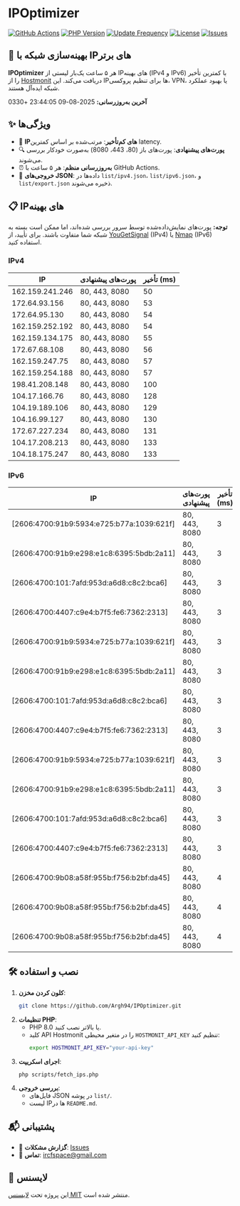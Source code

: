 # IPOptimizer

[![GitHub Actions](https://github.com/Argh94/IPOptimizer/workflows/IPOptimizer/badge.svg)](https://github.com/Argh94/IPOptimizer/actions)
[![PHP Version](https://img.shields.io/badge/PHP-8.0-blue)](https://www.php.net)
[![Update Frequency](https://img.shields.io/badge/Updates-Every%205%20Hours-green)](https://github.com/Argh94/IPOptimizer)
[![License](https://img.shields.io/badge/License-MIT-yellow)](https://opensource.org/licenses/MIT)
[![Issues](https://img.shields.io/github/issues/Argh94/IPOptimizer)](https://github.com/Argh94/IPOptimizer/issues)

## 🚀 بهینه‌سازی شبکه با IPهای برتر

**IPOptimizer** هر ۵ ساعت یک‌بار لیستی از IPهای بهینه (IPv4 و IPv6) با کمترین تأخیر را از [Hostmonit](https://hostmonit.com/) دریافت می‌کند. این IPها برای تنظیم پروکسی، VPN، یا بهبود عملکرد شبکه ایده‌آل هستند.

**آخرین به‌روزرسانی:** 2025-08-09 23:44:05 +0330

## ✨ ویژگی‌ها
- 📡 **IPهای کم‌تأخیر**: مرتب‌شده بر اساس کمترین latency.
- 🔍 **پورت‌های پیشنهادی**: پورت‌های باز (80، 443، 8080) به‌صورت خودکار بررسی می‌شوند.
- ⏰ **به‌روزرسانی منظم**: هر ۵ ساعت با GitHub Actions.
- 📄 **خروجی‌های JSON**: داده‌ها در `list/ipv4.json`، `list/ipv6.json`، و `list/export.json` ذخیره می‌شوند.

## 📋 IPهای بهینه

**توجه:** پورت‌های نمایش‌داده‌شده توسط سرور بررسی شده‌اند، اما ممکن است بسته به شبکه شما متفاوت باشند. برای تأیید، از [YouGetSignal](https://www.yougetsignal.com/tools/open-ports/) (IPv4) یا [Nmap](https://nmap.org/) (IPv6) استفاده کنید.

### IPv4
| IP | پورت‌های پیشنهادی | تأخیر (ms) |
|----|-------------------|------------|
| 162.159.241.246 | 80, 443, 8080 | 50 |
| 172.64.93.156 | 80, 443, 8080 | 53 |
| 172.64.95.130 | 80, 443, 8080 | 54 |
| 162.159.252.192 | 80, 443, 8080 | 54 |
| 162.159.134.175 | 80, 443, 8080 | 55 |
| 172.67.68.108 | 80, 443, 8080 | 56 |
| 162.159.247.75 | 80, 443, 8080 | 57 |
| 162.159.254.188 | 80, 443, 8080 | 57 |
| 198.41.208.148 | 80, 443, 8080 | 100 |
| 104.17.166.76 | 80, 443, 8080 | 128 |
| 104.19.189.106 | 80, 443, 8080 | 129 |
| 104.16.99.127 | 80, 443, 8080 | 130 |
| 172.67.227.234 | 80, 443, 8080 | 131 |
| 104.17.208.213 | 80, 443, 8080 | 133 |
| 104.18.175.247 | 80, 443, 8080 | 133 |

### IPv6
| IP | پورت‌های پیشنهادی | تأخیر (ms) |
|----|-------------------|------------|
| [2606:4700:91b9:5934:e725:b77a:1039:621f] | 80, 443, 8080 | 3 |
| [2606:4700:91b9:e298:e1c8:6395:5bdb:2a11] | 80, 443, 8080 | 3 |
| [2606:4700:101:7afd:953d:a6d8:c8c2:bca6] | 80, 443, 8080 | 3 |
| [2606:4700:4407:c9e4:b7f5:fe6:7362:2313] | 80, 443, 8080 | 3 |
| [2606:4700:91b9:5934:e725:b77a:1039:621f] | 80, 443, 8080 | 3 |
| [2606:4700:91b9:e298:e1c8:6395:5bdb:2a11] | 80, 443, 8080 | 3 |
| [2606:4700:101:7afd:953d:a6d8:c8c2:bca6] | 80, 443, 8080 | 3 |
| [2606:4700:4407:c9e4:b7f5:fe6:7362:2313] | 80, 443, 8080 | 3 |
| [2606:4700:91b9:5934:e725:b77a:1039:621f] | 80, 443, 8080 | 3 |
| [2606:4700:91b9:e298:e1c8:6395:5bdb:2a11] | 80, 443, 8080 | 3 |
| [2606:4700:101:7afd:953d:a6d8:c8c2:bca6] | 80, 443, 8080 | 3 |
| [2606:4700:4407:c9e4:b7f5:fe6:7362:2313] | 80, 443, 8080 | 3 |
| [2606:4700:9b08:a58f:955b:f756:b2bf:da45] | 80, 443, 8080 | 4 |
| [2606:4700:9b08:a58f:955b:f756:b2bf:da45] | 80, 443, 8080 | 4 |
| [2606:4700:9b08:a58f:955b:f756:b2bf:da45] | 80, 443, 8080 | 4 |

## 🛠️ نصب و استفاده
1. **کلون کردن مخزن**:
   ```bash
   git clone https://github.com/Argh94/IPOptimizer.git
   ```
2. **تنظیمات PHP**:
   - PHP 8.0 یا بالاتر نصب کنید.
   - کلید API Hostmonit را در متغیر محیطی `HOSTMONIT_API_KEY` تنظیم کنید:
     ```bash
     export HOSTMONIT_API_KEY="your-api-key"
     ```
3. **اجرای اسکریپت**:
   ```bash
   php scripts/fetch_ips.php
   ```
4. **بررسی خروجی**:
   - فایل‌های JSON در پوشه `list/`.
   - لیست IPها در `README.md`.

## 📬 پشتیبانی
- 🐛 **گزارش مشکلات**: [Issues](https://github.com/Argh94/IPOptimizer/issues)
- 📧 **تماس**: [ircfspace@gmail.com](mailto:ircfspace@gmail.com)

## 📄 لایسنس
این پروژه تحت [لایسنس MIT](https://github.com/Argh94/HandWave/blob/main/LICENCE) منتشر شده است.
